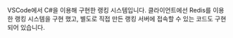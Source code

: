 VSCode에서 C#을 이용해 구현한 랭킹 시스템입니다.
클라이언트에선 Redis를 이용한 랭킹 시스템을 구현 했고, 별도로 직접 만든 랭킹 서버에 접속할 수 있는 코드도 구현 되어 있습니다.
